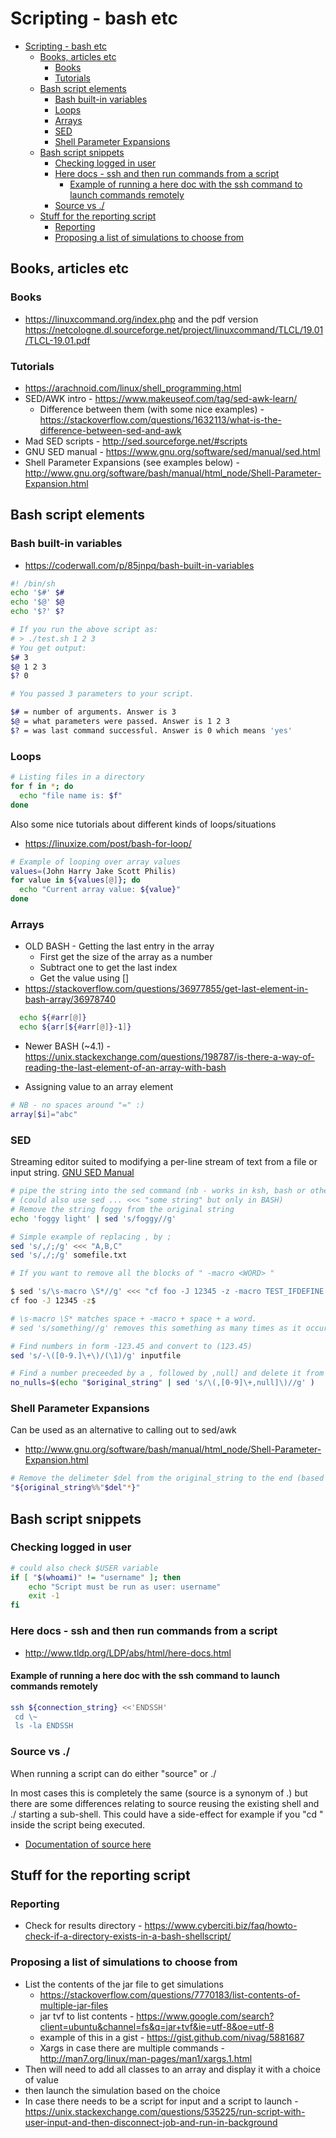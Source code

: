 # Scripting - bash etc

- [Scripting - bash etc](#scripting---bash-etc)
  - [Books, articles etc](#books-articles-etc)
    - [Books](#books)
    - [Tutorials](#tutorials)
  - [Bash script elements](#bash-script-elements)
    - [Bash built-in variables](#bash-built-in-variables)
    - [Loops](#loops)
    - [Arrays](#arrays)
    - [SED](#sed)
    - [Shell Parameter Expansions](#shell-parameter-expansions)
  - [Bash script snippets](#bash-script-snippets)
    - [Checking logged in user](#checking-logged-in-user)
    - [Here docs - ssh and then run commands from a script](#here-docs---ssh-and-then-run-commands-from-a-script)
      - [Example of running a here doc with the ssh command to launch commands remotely](#example-of-running-a-here-doc-with-the-ssh-command-to-launch-commands-remotely)
    - [Source vs ./](#source-vs-)
  - [Stuff for the reporting script](#stuff-for-the-reporting-script)
    - [Reporting](#reporting)
    - [Proposing a list of simulations to choose from](#proposing-a-list-of-simulations-to-choose-from)

## Books, articles etc

### Books

- <https://linuxcommand.org/index.php> and the pdf version <https://netcologne.dl.sourceforge.net/project/linuxcommand/TLCL/19.01/TLCL-19.01.pdf>

### Tutorials

- <https://arachnoid.com/linux/shell_programming.html>
- SED/AWK intro - <https://www.makeuseof.com/tag/sed-awk-learn/>
  - Difference between them (with some nice examples) - <https://stackoverflow.com/questions/1632113/what-is-the-difference-between-sed-and-awk>
- Mad SED scripts - <http://sed.sourceforge.net/#scripts>
- GNU SED manual - <https://www.gnu.org/software/sed/manual/sed.html>
- Shell Parameter Expansions (see examples below) - <http://www.gnu.org/software/bash/manual/html_node/Shell-Parameter-Expansion.html>

## Bash script elements

### Bash built-in variables

- <https://coderwall.com/p/85jnpq/bash-built-in-variables>

```bash
#! /bin/sh
echo '$#' $#
echo '$@' $@
echo '$?' $?

# If you run the above script as:
# > ./test.sh 1 2 3
# You get output:
$# 3
$@ 1 2 3
$? 0

# You passed 3 parameters to your script.

$# = number of arguments. Answer is 3
$@ = what parameters were passed. Answer is 1 2 3
$? = was last command successful. Answer is 0 which means 'yes'
```

### Loops

```bash
# Listing files in a directory
for f in *; do
  echo "file name is: $f"
done
```

Also some nice tutorials about different kinds of loops/situations

- <https://linuxize.com/post/bash-for-loop/>

```bash
# Example of looping over array values
values=(John Harry Jake Scott Philis)
for value in ${values[@]}; do
  echo "Current array value: ${value}"
done
```

### Arrays

- OLD BASH - Getting the last entry in the array
  - First get the size of the array as a number
  - Subtract one to get the last index
  - Get the value using []
- <https://stackoverflow.com/questions/36977855/get-last-element-in-bash-array/36978740>

```bash
  echo ${#arr[@]}
  echo ${arr[${#arr[@]}-1]}
```

- Newer BASH (~4.1) - <https://unix.stackexchange.com/questions/198787/is-there-a-way-of-reading-the-last-element-of-an-array-with-bash>

- Assigning value to an array element

```bash
# NB - no spaces around "=" :)
array[$i]="abc"
```

### SED

Streaming editor suited to modifying a per-line stream of text from a file or input string.
[GNU SED Manual](https://www.gnu.org/software/sed/manual/sed.html)

```bash
# pipe the string into the sed command (nb - works in ksh, bash or other shells)
# (could also use sed ... <<< "some string" but only in BASH)
# Remove the string foggy from the original string
echo 'foggy light' | sed 's/foggy//g'

# Simple example of replacing , by ;
sed 's/,/;/g' <<< "A,B,C"
sed 's/,/;/g' somefile.txt

# If you want to remove all the blocks of " -macro <WORD> "

$ sed 's/\s-macro \S*//g' <<< "cf foo -J 12345 -z -macro TEST_IFDEFINE -macro THIS -macro THIS1 -macro THIS2"  | cat -vet -
cf foo -J 12345 -z$

# \s-macro \S* matches space + -macro + space + a word.
# sed 's/something//g' removes this something as many times as it occurs in the string.

# Find numbers in form -123.45 and convert to (123.45)
sed 's/-\([0-9.]\+\)/(\1)/g' inputfile

# Find a number preceeded by a , followed by ,null] and delete it from the string (//g)
no_nulls=$(echo "$original_string" | sed 's/\(,[0-9]\+,null]\)//g' )
```

### Shell Parameter Expansions

Can be used as an alternative to calling out to sed/awk

- <http://www.gnu.org/software/bash/manual/html_node/Shell-Parameter-Expansion.html>

```bash
# Remove the delimeter $del from the original_string to the end (based on the * for the pattern match)
"${original_string%%"$del"*}"
```

## Bash script snippets

### Checking logged in user

```bash
# could also check $USER variable
if [ "$(whoami)" != "username" ]; then
    echo "Script must be run as user: username"
    exit -1
fi
```

### Here docs - ssh and then run commands from a script

- <http://www.tldp.org/LDP/abs/html/here-docs.html>

#### Example of running a here doc with the ssh command to launch commands remotely

```bash
ssh ${connection_string} <<'ENDSSH'
 cd \~
 ls -la ENDSSH
```

### Source vs ./

When running a script can do either "source" or ./

In most cases this is completely the same (source is a synonym of .) but there are some differences relating to source reusing the existing shell and ./ starting a sub-shell. This could have a side-effect for example if you "cd " inside the script being executed.

- [Documentation of source here](https://ss64.com/bash/source.html)

## Stuff for the reporting script

### Reporting

- Check for results directory -
    <https://www.cyberciti.biz/faq/howto-check-if-a-directory-exists-in-a-bash-shellscript/>

### Proposing a list of simulations to choose from

- List the contents of the jar file to get simulations
  - <https://stackoverflow.com/questions/7770183/list-contents-of-multiple-jar-files>
  - jar tvf to list contents -
        <https://www.google.com/search?client=ubuntu&channel=fs&q=jar+tvf&ie=utf-8&oe=utf-8>
  - example of this in a gist -
        <https://gist.github.com/nivag/5881687>
  - Xargs in case there are multiple commands -
        <http://man7.org/linux/man-pages/man1/xargs.1.html>
- Then will need to add all classes to an array and display it with a
    choice of value
- then launch the simulation based on the choice
- In case there needs to be a script for input and a script to
    launch -
    <https://unix.stackexchange.com/questions/535225/run-script-with-user-input-and-then-disconnect-job-and-run-in-background>
